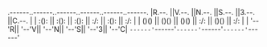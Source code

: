 .------..------..------..------..------..------.
|R.--. ||V.--. ||N.--. ||S.--. ||3.--. ||C.--. |
| :(): || :(): || :(): || :/\: || :(): || :/\: |
| ()() || ()() || ()() || :\/: || ()() || :\/: |
| '--'R|| '--'V|| '--'N|| '--'S|| '--'3|| '--'C|
`------'`------'`------'`------'`------'`------'
<!---
RVNS3C/RVNS3C is a ✨ special ✨ repository because its `README.md` (this file) appears on your GitHub profile.
You can click the Preview link to take a look at your changes.
--->
